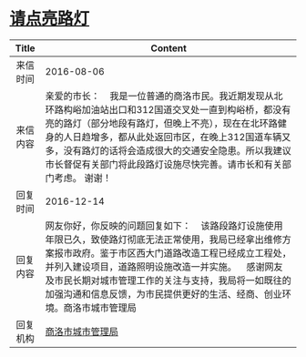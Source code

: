# <a href="http://www.shangluo.gov.cn/zmhd/ldxxxx.jsp?urltype=leadermail.LeaderMailContentUrl&wbtreeid=1112&leadermailid=3763">请点亮路灯</a>
|Title|Content|
|:---:|---|
|来信时间|2016-08-06|
|来信内容|亲爱的市长：    我是一位普通的商洛市民。我近期发现从北环路构峪加油站出口和312国道交叉处一直到构峪桥，都没有亮的路灯（部分地段有路灯，但晚上不亮），现在在北环路健身的人日趋增多，都从此处返回市区，在晚上312国道车辆又多，没有路灯的话将会造成很大的交通安全隐患。所以我建议市长督促有关部门将此段路灯设施尽快完善。请市长和有关部门考虑。 谢谢！|
|回复时间|2016-12-14|
|回复内容|网友你好，你反映的问题回复如下：    该路段路灯设施使用年限已久，致使路灯彻底无法正常使用，我局已经拿出维修方案报市政府。鉴于市区西大门道路改造工程已经成立工程处，并列入建设项目，道路照明设施改造一并实施。    感谢网友及市民长期对城市管理工作的关注与支持，我局将一如既往的加强沟通和信息反馈，为市民提供更好的生活、经商、创业环境。商洛市城市管理局|
|回复机构|<a href="../../categories/agencies/商洛市城市管理局.md">商洛市城市管理局</a>|